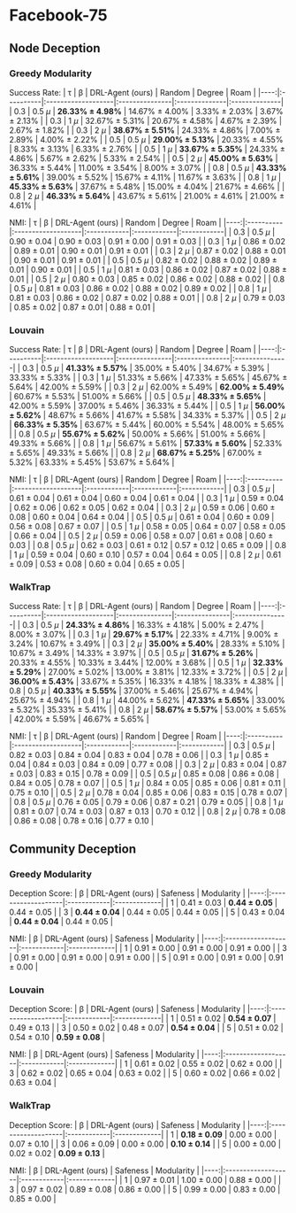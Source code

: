 # Facebook-75

## Node Deception

### Greedy Modularity

Success Rate:
|   τ | β         | DRL-Agent (ours)   | Random         | Degree        | Roam          |
|----:|:----------|:-------------------|:---------------|:--------------|:--------------|
| 0.3 | 0.5 $\mu$ | **26.33% ± 4.98%**     | 14.67% ± 4.00% | 3.33% ± 2.03% | 3.67% ± 2.13% |
| 0.3 | 1 $\mu$   | 32.67% ± 5.31%     | 20.67% ± 4.58% | 4.67% ± 2.39% | 2.67% ± 1.82% |
| 0.3 | 2 $\mu$   | **38.67% ± 5.51%**     | 24.33% ± 4.86% | 7.00% ± 2.89% | 4.00% ± 2.22% |
| 0.5 | 0.5 $\mu$ | **29.00% ± 5.13%**     | 20.33% ± 4.55% | 8.33% ± 3.13%  | 6.33% ± 2.76% |
| 0.5 | 1 $\mu$   | **33.67% ± 5.35%**     | 24.33% ± 4.86% | 5.67% ± 2.62%  | 5.33% ± 2.54% |
| 0.5 | 2 $\mu$   | **45.00% ± 5.63%**     | 36.33% ± 5.44% | 11.00% ± 3.54% | 8.00% ± 3.07% |
| 0.8 | 0.5 $\mu$ | **43.33% ± 5.61%**     | 39.00% ± 5.52% | 15.67% ± 4.11% | 11.67% ± 3.63% |
| 0.8 | 1 $\mu$   | **45.33% ± 5.63%**     | 37.67% ± 5.48% | 15.00% ± 4.04% | 21.67% ± 4.66% |
| 0.8 | 2 $\mu$   | **46.33% ± 5.64%**     | 43.67% ± 5.61% | 21.00% ± 4.61% | 21.00% ± 4.61% |

NMI:
|   τ | β         | DRL-Agent (ours)   | Random      | Degree      | Roam        |
|----:|:----------|:-------------------|:------------|:------------|:------------|
| 0.3 | 0.5 $\mu$ | 0.90 ± 0.04        | 0.90 ± 0.03 | 0.91 ± 0.00 | 0.91 ± 0.03 |
| 0.3 | 1 $\mu$   | 0.86 ± 0.02        | 0.89 ± 0.01 | 0.90 ± 0.01 | 0.91 ± 0.01 |
| 0.3 | 2 $\mu$   | 0.87 ± 0.02        | 0.88 ± 0.01 | 0.90 ± 0.01 | 0.91 ± 0.01 |
| 0.5 | 0.5 $\mu$ | 0.82 ± 0.02        | 0.88 ± 0.02 | 0.89 ± 0.01 | 0.90 ± 0.01 |
| 0.5 | 1 $\mu$   | 0.81 ± 0.03        | 0.86 ± 0.02 | 0.87 ± 0.02 | 0.88 ± 0.01 |
| 0.5 | 2 $\mu$   | 0.80 ± 0.03        | 0.85 ± 0.02 | 0.86 ± 0.02 | 0.88 ± 0.02 |
| 0.8 | 0.5 $\mu$ | 0.81 ± 0.03        | 0.86 ± 0.02 | 0.88 ± 0.02 | 0.89 ± 0.02 |
| 0.8 | 1 $\mu$   | 0.81 ± 0.03        | 0.86 ± 0.02 | 0.87 ± 0.02 | 0.88 ± 0.01 |
| 0.8 | 2 $\mu$   | 0.79 ± 0.03        | 0.85 ± 0.02 | 0.87 ± 0.01 | 0.88 ± 0.01 |


### Louvain

Success Rate:
|   τ | β         | DRL-Agent (ours)   | Random         | Degree         | Roam           |
|----:|:----------|:-------------------|:---------------|:---------------|:---------------|
| 0.3 | 0.5 $\mu$ | **41.33% ± 5.57%**     | 35.00% ± 5.40% | 34.67% ± 5.39% | 33.33% ± 5.33% |
| 0.3 | 1 $\mu$   | 51.33% ± 5.66%     | 47.33% ± 5.65% | 45.67% ± 5.64% | 42.00% ± 5.59% |
| 0.3 | 2 $\mu$   | 62.00% ± 5.49%     | **62.00% ± 5.49%** | 60.67% ± 5.53% | 51.00% ± 5.66% |
| 0.5 | 0.5 $\mu$ | **48.33% ± 5.65%**     | 42.00% ± 5.59% | 37.00% ± 5.46% | 36.33% ± 5.44% |
| 0.5 | 1 $\mu$   | **56.00% ± 5.62%**     | 48.67% ± 5.66% | 41.67% ± 5.58% | 34.33% ± 5.37% |
| 0.5 | 2 $\mu$   | **66.33% ± 5.35%**     | 63.67% ± 5.44% | 60.00% ± 5.54% | 48.00% ± 5.65% |
| 0.8 | 0.5 $\mu$ | **55.67% ± 5.62%**     | 50.00% ± 5.66% | 51.00% ± 5.66% | 49.33% ± 5.66% |
| 0.8 | 1 $\mu$   | 56.67% ± 5.61%     | **57.33% ± 5.60%** | 52.33% ± 5.65% | 49.33% ± 5.66% |
| 0.8 | 2 $\mu$   | **68.67% ± 5.25%**     | 67.00% ± 5.32% | 63.33% ± 5.45% | 53.67% ± 5.64% |

NMI:
|   τ | β         | DRL-Agent (ours)   | Random      | Degree      | Roam        |
|----:|:----------|:-------------------|:------------|:------------|:------------|
| 0.3 | 0.5 $\mu$ | 0.61 ± 0.04        | 0.61 ± 0.04 | 0.60 ± 0.04 | 0.61 ± 0.04 |
| 0.3 | 1 $\mu$   | 0.59 ± 0.04        | 0.62 ± 0.06 | 0.62 ± 0.05 | 0.62 ± 0.04 |
| 0.3 | 2 $\mu$   | 0.59 ± 0.06        | 0.60 ± 0.08 | 0.60 ± 0.04 | 0.64 ± 0.04 |
| 0.5 | 0.5 $\mu$ | 0.61 ± 0.04        | 0.60 ± 0.09 | 0.56 ± 0.08 | 0.67 ± 0.07 |
| 0.5 | 1 $\mu$   | 0.58 ± 0.05        | 0.64 ± 0.07 | 0.58 ± 0.05 | 0.66 ± 0.04 |
| 0.5 | 2 $\mu$   | 0.59 ± 0.06        | 0.58 ± 0.07 | 0.61 ± 0.08 | 0.60 ± 0.03 |
| 0.8 | 0.5 $\mu$ | 0.62 ± 0.03        | 0.61 ± 0.12 | 0.57 ± 0.12 | 0.65 ± 0.09 |
| 0.8 | 1 $\mu$   | 0.59 ± 0.04        | 0.60 ± 0.10 | 0.57 ± 0.04 | 0.64 ± 0.05 |
| 0.8 | 2 $\mu$   | 0.61 ± 0.09        | 0.53 ± 0.08 | 0.60 ± 0.04 | 0.65 ± 0.05 |

### WalkTrap

Success Rate:
|   τ | β         | DRL-Agent (ours)   | Random         | Degree         | Roam           |
|----:|:----------|:-------------------|:---------------|:---------------|:---------------|
| 0.3 | 0.5 $\mu$ | **24.33% ± 4.86%**     | 16.33% ± 4.18% | 5.00% ± 2.47%  | 8.00% ± 3.07%  |
| 0.3 | 1 $\mu$   | **29.67% ± 5.17%**     | 22.33% ± 4.71% | 9.00% ± 3.24%  | 10.67% ± 3.49% |
| 0.3 | 2 $\mu$   | **35.00% ± 5.40%**     | 28.33% ± 5.10% | 10.67% ± 3.49% | 14.33% ± 3.97% |
| 0.5 | 0.5 $\mu$ | **31.67% ± 5.26%**     | 20.33% ± 4.55% | 10.33% ± 3.44% | 12.00% ± 3.68% |
| 0.5 | 1 $\mu$   | **32.33% ± 5.29%**     | 27.00% ± 5.02% | 13.00% ± 3.81% | 12.33% ± 3.72% |
| 0.5 | 2 $\mu$   | **36.00% ± 5.43%**     | 33.67% ± 5.35% | 16.33% ± 4.18% | 18.33% ± 4.38% |
| 0.8 | 0.5 $\mu$ | **40.33% ± 5.55%**     | 37.00% ± 5.46% | 25.67% ± 4.94% | 25.67% ± 4.94% |
| 0.8 | 1 $\mu$   | 44.00% ± 5.62%     | **47.33% ± 5.65%** | 33.00% ± 5.32% | 35.33% ± 5.41% |
| 0.8 | 2 $\mu$   | **58.67% ± 5.57%**     | 53.00% ± 5.65% | 42.00% ± 5.59% | 46.67% ± 5.65% |

NMI:
|   τ | β         | DRL-Agent (ours)   | Random      | Degree      | Roam        |
|----:|:----------|:-------------------|:------------|:------------|:------------|
| 0.3 | 0.5 $\mu$ | 0.82 ± 0.03        | 0.84 ± 0.04 | 0.83 ± 0.04 | 0.78 ± 0.06 |
| 0.3 | 1 $\mu$   | 0.85 ± 0.04        | 0.84 ± 0.03 | 0.84 ± 0.09 | 0.77 ± 0.08 |
| 0.3 | 2 $\mu$   | 0.83 ± 0.04        | 0.87 ± 0.03 | 0.83 ± 0.15 | 0.78 ± 0.09 |
| 0.5 | 0.5 $\mu$ | 0.85 ± 0.08        | 0.86 ± 0.08 | 0.84 ± 0.05 | 0.78 ± 0.07 |
| 0.5 | 1 $\mu$   | 0.84 ± 0.05        | 0.85 ± 0.06 | 0.81 ± 0.11 | 0.75 ± 0.10 |
| 0.5 | 2 $\mu$   | 0.78 ± 0.04        | 0.85 ± 0.06 | 0.83 ± 0.15 | 0.78 ± 0.07 |
| 0.8 | 0.5 $\mu$ | 0.76 ± 0.05        | 0.79 ± 0.06 | 0.87 ± 0.21 | 0.79 ± 0.05 |
| 0.8 | 1 $\mu$   | 0.81 ± 0.07        | 0.74 ± 0.03 | 0.87 ± 0.13 | 0.70 ± 0.12 |
| 0.8 | 2 $\mu$   | 0.78 ± 0.08        | 0.86 ± 0.08 | 0.78 ± 0.16 | 0.77 ± 0.10 |

## Community Deception

### Greedy Modularity

Deception Score:
|   β | DRL-Agent (ours)   | Safeness    | Modularity   |
|----:|:-------------------|:------------|:-------------|
|   1 | 0.41 ± 0.03        | **0.44 ± 0.05** | 0.44 ± 0.05  |
|   3 | **0.44 ± 0.04**        | 0.44 ± 0.05 | 0.44 ± 0.05  |
|   5 | 0.43 ± 0.04        | **0.44 ± 0.04** | 0.44 ± 0.05  |


NMI:
|   β | DRL-Agent (ours)   | Safeness    | Modularity   |
|----:|:-------------------|:------------|:-------------|
|   1 | 0.91 ± 0.00        | 0.91 ± 0.00 | 0.91 ± 0.00  |
|   3 | 0.91 ± 0.00        | 0.91 ± 0.00 | 0.91 ± 0.00  |
|   5 | 0.91 ± 0.00        | 0.91 ± 0.00 | 0.91 ± 0.00  |

### Louvain

Deception Score:
|   β | DRL-Agent (ours)   | Safeness    | Modularity   |
|----:|:-------------------|:------------|:-------------|
|   1 | 0.51 ± 0.02        | **0.54 ± 0.07** | 0.49 ± 0.13  |
|   3 | 0.50 ± 0.02        | 0.48 ± 0.07 | **0.54 ± 0.04**  |
|   5 | 0.51 ± 0.02        | 0.54 ± 0.10 | **0.59 ± 0.08**  |


NMI:
|   β | DRL-Agent (ours)   | Safeness    | Modularity   |
|----:|:-------------------|:------------|:-------------|
|   1 | 0.61 ± 0.02        | 0.55 ± 0.02 | 0.62 ± 0.00  |
|   3 | 0.62 ± 0.02        | 0.65 ± 0.04 | 0.63 ± 0.02  |
|   5 | 0.60 ± 0.02        | 0.66 ± 0.02 | 0.63 ± 0.04  |

### WalkTrap

Deception Score:
|   β | DRL-Agent (ours)   | Safeness    | Modularity   |
|----:|:-------------------|:------------|:-------------|
|   1 | **0.18 ± 0.09**        | 0.00 ± 0.00 | 0.07 ± 0.10  |
|   3 | 0.06 ± 0.09        | 0.00 ± 0.00 | **0.10 ± 0.14**  |
|   5 | 0.00 ± 0.00        | 0.02 ± 0.02 | **0.09 ± 0.13**  |


NMI:
|   β | DRL-Agent (ours)   | Safeness    | Modularity   |
|----:|:-------------------|:------------|:-------------|
|   1 | 0.97 ± 0.01        | 1.00 ± 0.00 | 0.88 ± 0.00  |
|   3 | 0.97 ± 0.02        | 0.89 ± 0.08 | 0.86 ± 0.00  |
|   5 | 0.99 ± 0.00        | 0.83 ± 0.00 | 0.85 ± 0.00  |